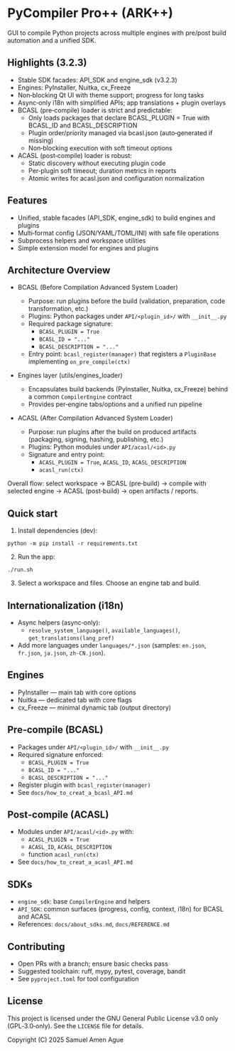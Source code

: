 # PyCompiler Pro++ (ARK++)

GUI to compile Python projects across multiple engines with pre/post build automation and a unified SDK.

## Highlights (3.2.3)
- Stable SDK facades: API_SDK and engine_sdk (v3.2.3)
- Engines: PyInstaller, Nuitka, cx_Freeze
- Non‑blocking Qt UI with theme support; progress for long tasks
- Async‑only i18n with simplified APIs; app translations + plugin overlays
- BCASL (pre‑compile) loader is strict and predictable:
  - Only loads packages that declare BCASL_PLUGIN = True with BCASL_ID and BCASL_DESCRIPTION
  - Plugin order/priority managed via bcasl.json (auto‑generated if missing)
  - Non‑blocking execution with soft timeout options
- ACASL (post‑compile) loader is robust:
  - Static discovery without executing plugin code
  - Per‑plugin soft timeout; duration metrics in reports
  - Atomic writes for acasl.json and configuration normalization

## Features
- Unified, stable facades (API_SDK, engine_sdk) to build engines and plugins
- Multi‑format config (JSON/YAML/TOML/INI) with safe file operations
- Subprocess helpers and workspace utilities
- Simple extension model for engines and plugins

## Architecture Overview

- BCASL (Before Compilation Advanced System Loader)
  - Purpose: run plugins before the build (validation, preparation, code transformation, etc.)
  - Plugins: Python packages under `API/<plugin_id>/` with `__init__.py`
  - Required package signature:
    - `BCASL_PLUGIN = True`
    - `BCASL_ID = "..."`
    - `BCASL_DESCRIPTION = "..."`
  - Entry point: `bcasl_register(manager)` that registers a `PluginBase` implementing `on_pre_compile(ctx)`

- Engines layer (utils/engines_loader)
  - Encapsulates build backends (PyInstaller, Nuitka, cx_Freeze) behind a common `CompilerEngine` contract
  - Provides per‑engine tabs/options and a unified run pipeline

- ACASL (After Compilation Advanced System Loader)
  - Purpose: run plugins after the build on produced artifacts (packaging, signing, hashing, publishing, etc.)
  - Plugins: Python modules under `API/acasl/<id>.py`
  - Signature and entry point:
    - `ACASL_PLUGIN = True`, `ACASL_ID`, `ACASL_DESCRIPTION`
    - `acasl_run(ctx)`

Overall flow: select workspace → BCASL (pre‑build) → compile with selected engine → ACASL (post‑build) → open artifacts / reports.

## Quick start
1) Install dependencies (dev):
```
python -m pip install -r requirements.txt
```
2) Run the app:
```
./run.sh
```
3) Select a workspace and files. Choose an engine tab and build.

## Internationalization (i18n)
- Async helpers (async‑only):
  - `resolve_system_language()`, `available_languages()`, `get_translations(lang_pref)`
- Add more languages under `languages/*.json` (samples: `en.json`, `fr.json`, `ja.json`, `zh-CN.json`).

## Engines
- PyInstaller — main tab with core options
- Nuitka — dedicated tab with core flags
- cx_Freeze — minimal dynamic tab (output directory)

## Pre‑compile (BCASL)
- Packages under `API/<plugin_id>/` with `__init__.py`
- Required signature enforced:
  - `BCASL_PLUGIN = True`
  - `BCASL_ID = "..."`
  - `BCASL_DESCRIPTION = "..."`
- Register plugin with `bcasl_register(manager)`
- See `docs/how_to_creat_a_bcasl_API.md`

## Post‑compile (ACASL)
- Modules under `API/acasl/<id>.py` with:
  - `ACASL_PLUGIN = True`
  - `ACASL_ID`, `ACASL_DESCRIPTION`
  - function `acasl_run(ctx)`
- See `docs/how_to_creat_a_acasl_API.md`

## SDKs
- `engine_sdk`: base `CompilerEngine` and helpers
- `API_SDK`: common surfaces (progress, config, context, i18n) for BCASL and ACASL
- References: `docs/about_sdks.md`, `docs/REFERENCE.md`

## Contributing
- Open PRs with a branch; ensure basic checks pass
- Suggested toolchain: ruff, mypy, pytest, coverage, bandit
- See `pyproject.toml` for tool configuration

## License
This project is licensed under the GNU General Public License v3.0 only (GPL‑3.0‑only). See the `LICENSE` file for details.

Copyright (C) 2025 Samuel Amen Ague
